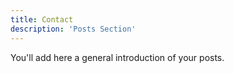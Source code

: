 ```yaml
---
title: Contact
description: 'Posts Section'
---
```


You'll add here a general introduction of your posts.